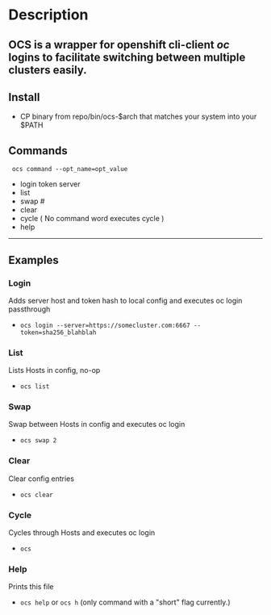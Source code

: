 # Description
OCS is a wrapper for openshift cli-client *oc* logins to facilitate switching between multiple clusters easily.
---

## Install

- CP binary from repo/bin/ocs-$arch that matches your system into your $PATH

## Commands
```
 ocs command --opt_name=opt_value
 ```
- login
    token
    server
- list
- swap
    \#
- clear
- cycle ( No command word executes cycle )
- help
---

## Examples

### Login 
Adds server host and token hash to local config and executes oc login passthrough
- `ocs login --server=https://somecluster.com:6667 --token=sha256_blahblah`

### List 
Lists Hosts in config, no-op
- `ocs list`

### Swap 
Swap between Hosts in config and executes oc login
- `ocs swap 2`

### Clear
Clear config entries
- `ocs clear`

### Cycle
Cycles through Hosts and executes oc login
- `ocs`

### Help
Prints this file
- `ocs help` or `ocs h` (only command with a "short" flag currently.)